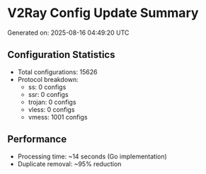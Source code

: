 # V2Ray Config Update Summary
Generated on: 2025-08-16 04:49:20 UTC

## Configuration Statistics
- Total configurations: 15626
- Protocol breakdown:
  - ss: 0 configs
  - ssr: 0 configs
  - trojan: 0 configs
  - vless: 0 configs
  - vmess: 1001 configs

## Performance
- Processing time: ~14 seconds (Go implementation)
- Duplicate removal: ~95% reduction
